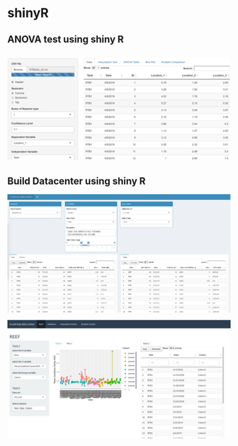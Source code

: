 # shinyR
## ANOVA test using shiny R

![Image of ShinyR](https://github.com/dana6691/shinyR/blob/master/shinyr.png)
---

## Build Datacenter using shiny R

![Image of ShinyR](https://github.com/dana6691/shinyR/blob/master/datacenter1.png)


![Image of ShinyR](https://github.com/dana6691/shinyR/blob/master/datacenter2.png)
